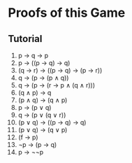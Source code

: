 # Proofs of this Game

## Tutorial

1. p → q → p
2. p → ((p → q) → q)
3. (q → r) → ((p → q) → (p → r))
4. q → (p → (p ∧ q))
5. q → (p → (r → p ∧ (q ∧ r)))
6. (q ∧ p) → q
7. (p ∧ q) → (q ∧ p)
8. p → (p ∨ q)
9. q → (p ∨ (q ∨ r))
10. (p ∨ q) → ((p → q) → q)
11. (p ∨ q) → (q ∨ p)
12. (f → p)
13. ¬p → (p → q)
14. p → ¬¬p
